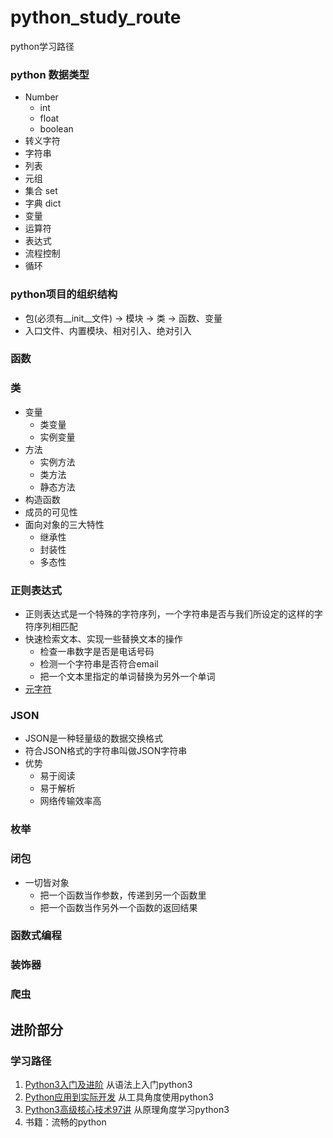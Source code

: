 # python_study_route
python学习路径

### python 数据类型
+ Number
    + int 
    + float 
    + boolean
+ 转义字符
+ 字符串 
+ 列表
+ 元组
+ 集合 set
+ 字典 dict
+ 变量 
+ 运算符
+ 表达式 
+ 流程控制
+ 循环

### python项目的组织结构
+ 包(必须有__init__文件) -> 模块 -> 类 -> 函数、变量
+ 入口文件、内置模块、相对引入、绝对引入

### 函数

### 类
+ 变量
    + 类变量
    + 实例变量
+ 方法
    + 实例方法
    + 类方法
    + 静态方法
+ 构造函数
+ 成员的可见性
+ 面向对象的三大特性
    + 继承性
    + 封装性
    + 多态性
### 正则表达式
+ 正则表达式是一个特殊的字符序列，一个字符串是否与我们所设定的这样的字符序列相匹配
+  快速检索文本、实现一些替换文本的操作
    +  检查一串数字是否是电话号码
    +  检测一个字符串是否符合email
    +  把一个文本里指定的单词替换为另外一个单词
+ [元字符](https://www.ibm.com/docs/zh/rational-clearquest/9.0.0?topic=tags-meta-characters-in-regular-expressions)
###  JSON 
+ JSON是一种轻量级的数据交换格式
+ 符合JSON格式的字符串叫做JSON字符串
+ 优势
    + 易于阅读
    + 易于解析
    + 网络传输效率高
### 枚举
### 闭包
+ 一切皆对象
    + 把一个函数当作参数，传递到另一个函数里
    + 把一个函数当作另外一个函数的返回结果
### 函数式编程
### 装饰器
### 爬虫

## 进阶部分

















### 学习路径
1. [Python3入门及进阶](https://coding.imooc.com/class/136.html) 从语法上入门python3
2. [Python应用到实际开发](https://coding.imooc.com/class/240.html)  从工具角度使用python3
3. [Python3高级核心技术97讲](https://coding.imooc.com/class/200.html) 从原理角度学习python3 
4. 书籍：流畅的python

